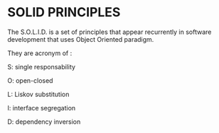 # SOLID PRINCIPLES

The S.O.L.I.D. is a set of principles that appear recurrently in software 
development that uses Object Oriented paradigm.

They are acronym of :

S: single responsability

O: open-closed

L: Liskov substitution

I: interface segregation

D: dependency inversion
